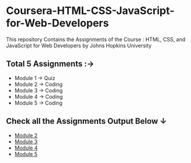 # Coursera-HTML-CSS-JavaScript-for-Web-Developers
This repository Contains the Assignments of the Course : HTML, CSS, and JavaScript for Web Developers by Johns Hopkins University

## Total 5 Assignments :→
* Module 1 → Quiz
* Module 2 → Coding
* Module 3 → Coding 
* Module 4 → Coding 
* Module 5 → Coding 

## Check all the Assignments Output Below ↓
- [Module 2](https://ashutosh-pmishra.github.io/Coursera-HTML-CSS-JavaScript-for-Web-Developers/Assignments/Module-2-solution/)
- [Module 3](https://ashutosh-pmishra.github.io/Coursera-HTML-CSS-JavaScript-for-Web-Developers/Assignments/Module-3-solution/)
- [Module 4](https://ashutosh-pmishra.github.io/Coursera-HTML-CSS-JavaScript-for-Web-Developers/Assignments/Module-4-solution/)
- [Module 5](https://ashutosh-pmishra.github.io/Coursera-HTML-CSS-JavaScript-for-Web-Developers/Assignments/Module-5-solution/)
